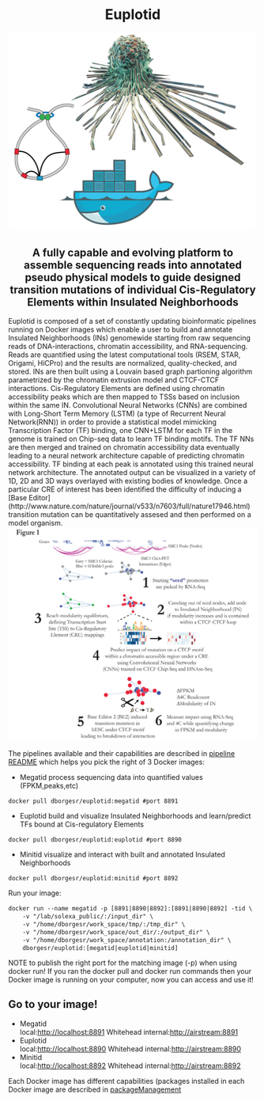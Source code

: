 
<h1><center>Euplotid</center></h1>
<img src="src/graphical_abstract.png" style="width: 500px;">
<h2><center> A fully capable and evolving platform to assemble sequencing reads into annotated pseudo physical models to guide designed transition mutations of individual Cis-Regulatory Elements within Insulated Neighborhoods</center></h2>
Euplotid is composed of a set of constantly updating bioinformatic pipelines running on Docker images which enable a user to build and annotate Insulated Neighborhoods (INs) genomewide starting from raw sequencing reads of DNA-interactions, chromatin accessibility, and RNA-sequencing. Reads are quantified using the latest computational tools (RSEM, STAR, Origami, HiCPro) and the results are normalized, quality-checked, and stored. INs are then built using a Louvain based graph partioning algorithm parametrized by the chromatin extrusion model and CTCF-CTCF interactions. Cis-Regulatory Elements are defined using chromatin accessibility peaks which are then mapped to TSSs based on inclusion within the same IN. Convolutional Neural Networks (CNNs) are combined with Long-Short Term Memory (LSTM) (a type of Recurrent Neural Network(RNN)) in order to provide a statistical model mimicking Transcription Factor (TF) binding, one CNN+LSTM for each TF in the genome is trained on Chip-seq data to learn TF binding motifs.  The TF NNs are then merged and trained on chromatin accessibility data eventually leading to a neural network architecture capable of predicting chromatin accessibility. TF binding at each peak is annotated using this trained neural network architecture. The annotated output can be visualized in a variety of 1D, 2D and 3D ways overlayed with existing bodies of knowledge. Once a particular CRE of interest has been identified the difficulty of inducing a [Base Editor](http://www.nature.com/nature/journal/v533/n7603/full/nature17946.html) transition mutation can be quantitatively assesed and then performed on a model organism. 
<img src="src/fig1_overview.png" style="width: 5=800px;">

The pipelines available and their capabilities are described in [pipeline README](pipelines/README.ipynb) which helps you pick the right of 3 Docker images:
* Megatid process sequencing data into quantified values (FPKM,peaks,etc)
~~~ 
docker pull dborgesr/euplotid:megatid #port 8891 
~~~
* Euplotid build and visualize Insulated Neighborhoods and learn/predict TFs bound at Cis-regulatory Elements
~~~
docker pull dborgesr/euplotid:euplotid #port 8890
~~~
* Minitid visualize and interact with built and annotated Insulated Neighborhoods
~~~
docker pull dborgesr/euplotid:minitid #port 8892
~~~

Run your image:<br>
~~~
docker run --name megatid -p [8891|8890|8892]:[8891|8890|8892] -tid \
	-v "/lab/solexa_public/:/input_dir" \
	-v "/home/dborgesr/work_space/tmp/:/tmp_dir" \
	-v "/home/dborgesr/work_space/out_dir/:/output_dir" \
	-v "/home/dborgesr/work_space/annotation:/annotation_dir" \
	dborgesr/euplotid:[megatid|euplotid|minitid]
~~~
NOTE to publish the right port for the matching image (-p) when using docker run!
If you ran the docker pull and docker run commands then your Docker image is running on your computer, now you can access and use it!
## Go to your image!
* Megatid <br> local:[http://localhost:8891](http://localhost:8891) Whitehead internal:[http://airstream:8891](http://airstream:8891)
* Euplotid <br> local:[http://localhost:8890](http://localhost:8890) Whitehead internal:[http://airstream:8890](http://airstream:8890)
* Minitid <br> local:[http://localhost:8892](http://localhost:8892) Whitehead internal:[http://airstream:8892](http://airstream:8892)

Each Docker image has different capabilities (packages installed in each Docker image are described in [packageManagement](pipelines/packageManagement.ipynb) 
